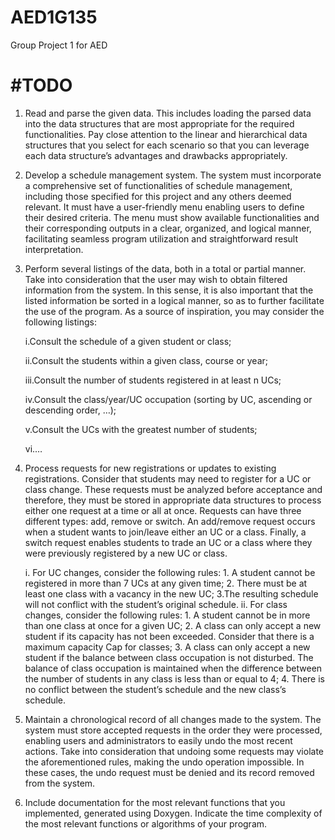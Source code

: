 # AED1G135
Group Project 1 for AED

#  #TODO
1. Read and parse the given data. This includes loading the parsed data into the data structures that are
   most appropriate for the required functionalities. Pay close attention to the linear and hierarchical
   data structures that you select for each scenario so that you can leverage each data structure’s
   advantages and drawbacks appropriately.
2. Develop a schedule management system. The system must incorporate a comprehensive set of
   functionalities of schedule management, including those specified for this project and any others
   deemed relevant. It must have a user-friendly menu enabling users to define their desired criteria.
   The menu must show available functionalities and their corresponding outputs in a clear, organized,
   and logical manner, facilitating seamless program utilization and straightforward result
   interpretation.
3. Perform several listings of the data, both in a total or partial manner. Take into consideration that
   the user may wish to obtain filtered information from the system. In this sense, it is also important
   that the listed information be sorted in a logical manner, so as to further facilitate the use of the
   program. As a source of inspiration, you may consider the following listings:

    i.Consult the schedule of a given student or class;

    ii.Consult the students within a given class, course or year; 

    iii.Consult the number of students registered in at least n UCs;

    iv.Consult the class/year/UC occupation (sorting by UC, ascending or descending order, …);

    v.Consult the UCs with the greatest number of students;

    vi.…

4. Process requests for new registrations or updates to existing registrations. Consider that students 
   may need to register for a UC or class change. These requests must be analyzed before acceptance
   and therefore, they must be stored in appropriate data structures to process either one request at a
   time or all at once.
   Requests can have three different types: add, remove or switch. An add/remove request occurs
   when a student wants to join/leave either an UC or a class. Finally, a switch request enables
   students to trade an UC or a class where they were previously registered by a new UC or class.

   i.
   For UC changes, consider the following rules:
       1. A student cannot be registered in more than 7 UCs at any given time;
       2. There must be at least one class with a vacancy in the new UC;
       3.The resulting schedule will not conflict with the student’s original schedule.
   ii.
   For class changes, consider the following rules:
       1. A student cannot be in more than one class at once for a given UC;
       2. A class can only accept a new student if its capacity has not been exceeded. Consider that there is a maximum capacity Cap for classes;
       3. A class can only accept a new student if the balance between class occupation is
          not disturbed. The balance of class occupation is maintained when the difference
          between the number of students in any class is less than or equal to 4;
       4. There is no conflict between the student’s schedule and the new class’s schedule.
5. Maintain a chronological record of all changes made to the system. The system must store accepted
   requests in the order they were processed, enabling users and administrators to easily undo the most
   recent actions. Take into consideration that undoing some requests may violate the aforementioned
   rules, making the undo operation impossible. In these cases, the undo request must be denied and
   its record removed from the system.
6. Include documentation for the most relevant functions that you implemented, generated using
   Doxygen. Indicate the time complexity of the most relevant functions or algorithms of your
   program.
